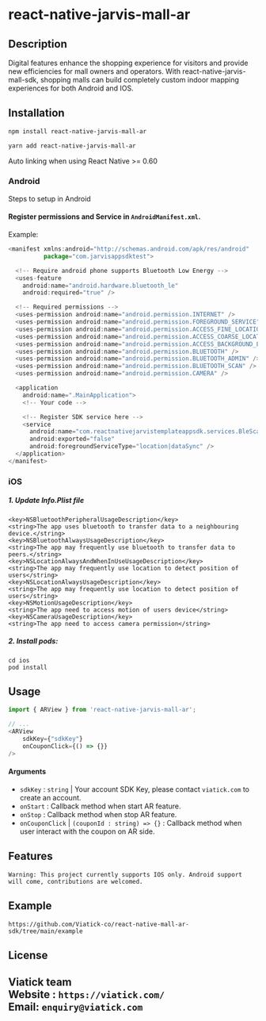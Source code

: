 # react-native-jarvis-mall-ar

## Description
Digital features enhance the shopping experience for visitors and provide new efficiencies for mall owners and operators. With react-native-jarvis-mall-sdk, shopping malls can build completely custom indoor mapping experiences for both Android and IOS.

## Installation

```sh
npm install react-native-jarvis-mall-ar
```
```sh
yarn add react-native-jarvis-mall-ar
```
Auto linking when using React Native >= 0.60


### Android

Steps to setup in Android

#### Register permissions and Service in `AndroidManifest.xml`.

Example:

```js
<manifest xmlns:android="http://schemas.android.com/apk/res/android"
          package="com.jarvisappsdktest">

  <!-- Require android phone supports Bluetooth Low Energy -->
  <uses-feature
    android:name="android.hardware.bluetooth_le"
    android:required="true" />

  <!-- Required permissions -->
  <uses-permission android:name="android.permission.INTERNET" />
  <uses-permission android:name="android.permission.FOREGROUND_SERVICE" />
  <uses-permission android:name="android.permission.ACCESS_FINE_LOCATION" />
  <uses-permission android:name="android.permission.ACCESS_COARSE_LOCATION" />
  <uses-permission android:name="android.permission.ACCESS_BACKGROUND_LOCATION" />
  <uses-permission android:name="android.permission.BLUETOOTH" />
  <uses-permission android:name="android.permission.BLUETOOTH_ADMIN" />
  <uses-permission android:name="android.permission.BLUETOOTH_SCAN" />
  <uses-permission android:name="android.permission.CAMERA" />

  <application
    android:name=".MainApplication">
    <!-- Your code -->

    <!-- Register SDK service here -->
    <service
      android:name="com.reactnativejarvistemplateappsdk.services.BleScannerService"
      android:exported="false"
      android:foregroundServiceType="location|dataSync" />
  </application>
</manifest>
```

### iOS

##### 1. Update Info.Plist file

`<key>NSBluetoothPeripheralUsageDescription</key>`\
`<string>The app uses bluetooth to transfer data to a neighbouring device.</string>`\
`<key>NSBluetoothAlwaysUsageDescription</key>`\
`<string>The app may frequently use bluetooth to transfer data to peers.</string>`\
`<key>NSLocationAlwaysAndWhenInUseUsageDescription</key>`\
`<string>The app may frequently use location to detect position of users</string>`\
`<key>NSLocationAlwaysUsageDescription</key>`\
`<string>The app may frequently use location to detect position of users</string>`\
`<key>NSMotionUsageDescription</key>`\
`<string>The app need to access motion of users device</string>`\
`<key>NSCameraUsageDescription</key>`\
`<string>The app need to access camera permission</string>`


##### 2. Install pods:

`cd ios` \
`pod install`

## Usage

```js
import { ARView } from 'react-native-jarvis-mall-ar';

// ...
<ARView
    sdkKey={"sdkKey"}
    onCouponClick={() => {}}
/>
```

#### Arguments

- `sdkKey` : `string` | Your account SDK Key, please contact `viatick.com` to create an account.
- `onStart` : Callback method when start AR feature.
- `onStop` : Callback method when stop AR feature.
- `onCouponClick` | `(couponId : string) => {}` : Callback method when user interact with the coupon on AR side.

## Features

`Warning: This project currently supports IOS only. Android support will come, contributions are welcomed.`

## Example

`https://github.com/Viatick-co/react-native-mall-ar-sdk/tree/main/example`
## License
Viatick team \
Website : `https://viatick.com/` \
Email: `enquiry@viatick.com`
---

